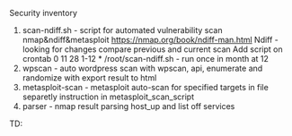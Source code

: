 Security inventory  
1) scan-ndiff.sh - script for automated vulnerability scan nmap&ndiff&metasploit https://nmap.org/book/ndiff-man.html 
    Ndiff - looking for changes compare previous and current scan 
    Add script on crontab 
    0 11 28 1-12 * /root/scan-ndiff.sh - run once in month at 12 
2) wpscan - auto wordpress scan with wpscan, api, enumerate and randomize with export result to html 
3) metasploit-scan - metasploit auto-scan for specified targets in file separetly instruction in metasploit_scan_script
4) parser - nmap result parsing host_up and list off services 


TD:
